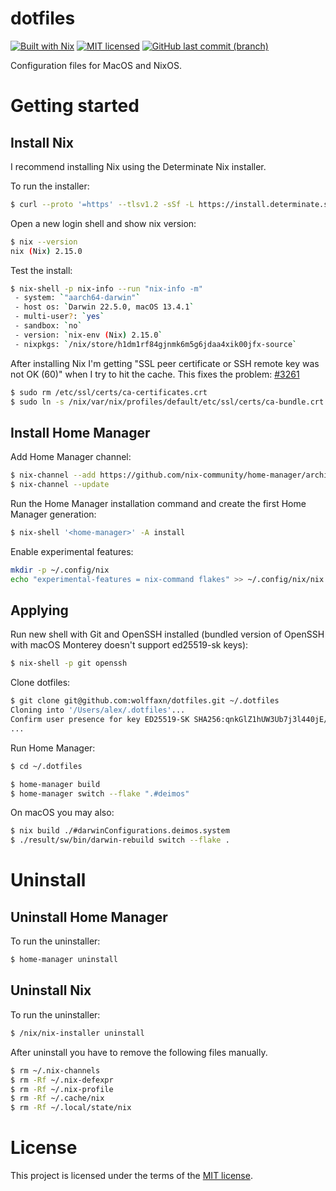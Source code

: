 # dotfiles

[![Built with Nix](https://img.shields.io/static/v1?logo=nixos&logoColor=white&label=&message=Built%20with%20Nix&color=5277c3)](https://builtwithnix.org)
[![MIT licensed](https://img.shields.io/badge/license-MIT-blue.svg)](https://opensource.org/licenses/MIT)
[![GitHub last commit (branch)](https://img.shields.io/github/last-commit/wolffaxn/dotfiles/main.svg)](https://github.com/wolffaxn/dotfiles)

Configuration files for MacOS and NixOS.

# Getting started

## Install Nix

I recommend installing Nix using the Determinate Nix installer.

To run the installer:

```sh
$ curl --proto '=https' --tlsv1.2 -sSf -L https://install.determinate.systems/nix | sh -s -- install
```

Open a new login shell and show nix version:

```sh
$ nix --version
nix (Nix) 2.15.0

```

Test the install:

```sh
$ nix-shell -p nix-info --run "nix-info -m"
 - system: `"aarch64-darwin"`
 - host os: `Darwin 22.5.0, macOS 13.4.1`
 - multi-user?: `yes`
 - sandbox: `no`
 - version: `nix-env (Nix) 2.15.0`
 - nixpkgs: `/nix/store/h1dm1rf84gjnmk6m5g6jdaa4xik00jfx-source`

```

After installing Nix I'm getting "SSL peer certificate or SSH remote key was not OK (60)" when I try to hit the cache. This fixes the problem: [#3261](https://github.com/NixOS/nix/issues/3261)

```sh
$ sudo rm /etc/ssl/certs/ca-certificates.crt
$ sudo ln -s /nix/var/nix/profiles/default/etc/ssl/certs/ca-bundle.crt /etc/ssl/certs/ca-certificates.crt
```

## Install Home Manager

Add Home Manager channel:

```sh
$ nix-channel --add https://github.com/nix-community/home-manager/archive/master.tar.gz home-manager
$ nix-channel --update
```

Run the Home Manager installation command and create the first Home Manager generation:

```sh
$ nix-shell '<home-manager>' -A install
```

Enable experimental features:

```sh
mkdir -p ~/.config/nix
echo "experimental-features = nix-command flakes" >> ~/.config/nix/nix.conf
```

## Applying

Run new shell with Git and OpenSSH installed (bundled version of OpenSSH with macOS Monterey doesn't support ed25519-sk keys):

```sh
$ nix-shell -p git openssh
```

Clone dotfiles:

```sh
$ git clone git@github.com:wolffaxn/dotfiles.git ~/.dotfiles
Cloning into '/Users/alex/.dotfiles'...
Confirm user presence for key ED25519-SK SHA256:qnkGlZ1hUW3Ub7j3l440jE/8fA+z7hHzMc8U6RYKcfI
...
```
Run Home Manager:

```sh
$ cd ~/.dotfiles

$ home-manager build
$ home-manager switch --flake ".#deimos"
```

On macOS you may also:

```sh
$ nix build ./#darwinConfigurations.deimos.system
$ ./result/sw/bin/darwin-rebuild switch --flake .
```

# Uninstall

## Uninstall Home Manager

To run the uninstaller:

```sh
$ home-manager uninstall
```

## Uninstall Nix

To run the uninstaller:

```sh
$ /nix/nix-installer uninstall
```

After uninstall you have to remove the following files manually.

```sh
$ rm ~/.nix-channels
$ rm -Rf ~/.nix-defexpr
$ rm -Rf ~/.nix-profile
$ rm -Rf ~/.cache/nix
$ rm -Rf ~/.local/state/nix
```

# License

This project is licensed under the terms of the [MIT license](LICENSE).
